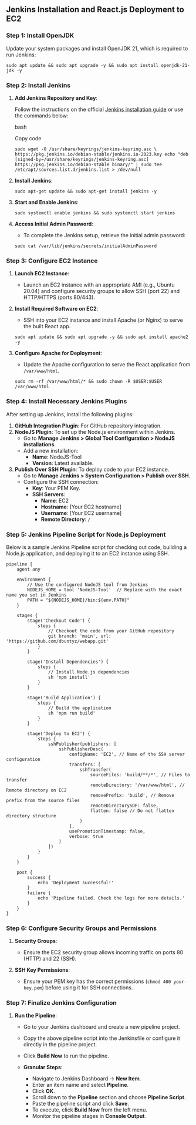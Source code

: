 
## Jenkins Installation and React.js Deployment to EC2

### Step 1: Install OpenJDK

Update your system packages and install OpenJDK 21, which is required to run Jenkins:

`sudo apt update && sudo apt upgrade -y && sudo apt install openjdk-21-jdk -y` 

### Step 2: Install Jenkins

1.  **Add Jenkins Repository and Key**:
    
    Follow the instructions on the official [Jenkins installation guide](https://www.jenkins.io/doc/book/installing/linux/) or use the commands below:
    
    bash
    
    Copy code
    
    `sudo wget -O /usr/share/keyrings/jenkins-keyring.asc \
      https://pkg.jenkins.io/debian-stable/jenkins.io-2023.key
    echo "deb [signed-by=/usr/share/keyrings/jenkins-keyring.asc] https://pkg.jenkins.io/debian-stable binary/" | sudo tee /etc/apt/sources.list.d/jenkins.list > /dev/null` 
    
2.  **Install Jenkins**:
    
    `sudo apt-get update && sudo apt-get install jenkins -y` 
    
3.  **Start and Enable Jenkins**: 

    `sudo systemctl enable jenkins && sudo systemctl start jenkins` 
    
5.  **Access Initial Admin Password**:
    
    -   To complete the Jenkins setup, retrieve the initial admin password:
    
    `sudo cat /var/lib/jenkins/secrets/initialAdminPassword` 
    

### Step 3: Configure EC2 Instance

1.  **Launch EC2 Instance**:
    
    -   Launch an EC2 instance with an appropriate AMI (e.g., Ubuntu 20.04) and configure security groups to allow SSH (port 22) and HTTP/HTTPS (ports 80/443).
2.  **Install Required Software on EC2**:
    
    -   SSH into your EC2 instance and install Apache (or Nginx) to serve the built React app.
    
    `sudo apt update && sudo apt upgrade -y && sudo apt install apache2 -y` 
    
3.  **Configure Apache for Deployment**:
    
    -   Update the Apache configuration to serve the React application from `/var/www/html`.
    
    `sudo rm -rf /var/www/html/* && sudo chown -R $USER:$USER /var/www/html` 
    
### Step 4: Install Necessary Jenkins Plugins

After setting up Jenkins, install the following plugins:

1.  **GitHub Integration Plugin**: For GitHub repository integration.
2.  **NodeJS Plugin**: To set up the Node.js environment within Jenkins.
    -   Go to **Manage Jenkins > Global Tool Configuration > NodeJS installations**.
    -   Add a new installation:
        -   **Name**: NodeJS-Tool
        -   **Version**: Latest available.
3.  **Publish Over SSH Plugin**: To deploy code to your EC2 instance.
    -   Go to **Manage Jenkins > System Configuration > Publish over SSH**.
    -   Configure the SSH connection:
        -   **Key**: Your PEM Key.
        -   **SSH Servers**:
            -   **Name**: EC2
            -   **Hostname**: [Your EC2 hostname]
            -   **Username**: [Your EC2 username]
            -   **Remote Directory**: `/`

### Step 5: Jenkins Pipeline Script for Node.js Deployment

Below is a sample Jenkins Pipeline script for checking out code, building a Node.js application, and deploying it to an EC2 instance using SSH.

    pipeline {
        agent any
    
        environment {
            // Use the configured NodeJS tool from Jenkins
            NODEJS_HOME = tool 'NodeJS-Tool'  // Replace with the exact name you set in Jenkins
            PATH = "${NODEJS_HOME}/bin:${env.PATH}"
        }
    
        stages {
            stage('Checkout Code') {
                steps {
                    // Checkout the code from your GitHub repository
                    git branch: 'main', url: 'https://github.com/dbuntyz/webapp.git'
                }
            }
    
            stage('Install Dependencies') {
                steps {
                    // Install Node.js dependencies
                    sh 'npm install'
                }
            }
    
            stage('Build Application') {
                steps {
                    // Build the application
                    sh 'npm run build'
                }
            }
    
            stage('Deploy to EC2') {
                steps {
                    sshPublisher(publishers: [
                        sshPublisherDesc(
                            configName: 'EC2', // Name of the SSH server configuration
                            transfers: [
                                sshTransfer(
                                    sourceFiles: 'build/**/*', // Files to transfer
                                    remoteDirectory: '/var/www/html', // Remote directory on EC2
                                    removePrefix: 'build', // Remove prefix from the source files
                                    remoteDirectorySDF: false,
                                    flatten: false // Do not flatten directory structure
                                )
                            ],
                            usePromotionTimestamp: false,
                            verbose: true
                        )
                    ])
                }
            }
        }
    
        post {
            success {
                echo 'Deployment successful!'
            }
            failure {
                echo 'Pipeline failed. Check the logs for more details.'
            }
        }
    }

### Step 6: Configure Security Groups and Permissions

1.  **Security Groups**:
    
    -   Ensure the EC2 security group allows incoming traffic on ports 80 (HTTP) and 22 (SSH).
2.  **SSH Key Permissions**:
    
    -   Ensure your PEM key has the correct permissions (`chmod 400 your-key.pem`) before using it for SSH connections.

### Step 7: Finalize Jenkins Configuration

1.  **Run the Pipeline**:
    
    -   Go to your Jenkins dashboard and create a new pipeline project.
        
    -   Copy the above pipeline script into the Jenkinsfile or configure it directly in the pipeline project.
        
    -   Click **Build Now** to run the pipeline.
        
    -   **Granular Steps**:
        
        -   Navigate to Jenkins Dashboard → **New Item**.
        -   Enter an item name and select **Pipeline**.
        -   Click **OK**.
        -   Scroll down to the **Pipeline** section and choose **Pipeline Script**.
        -   Paste the pipeline script and click **Save**.
        -   To execute, click **Build Now** from the left menu.
        -   Monitor the pipeline stages in **Console Output**.
